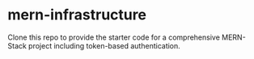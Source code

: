 # mern-infrastructure

Clone this repo to provide the starter code for a comprehensive MERN-Stack project including token-based authentication.
